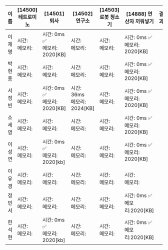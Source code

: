 | 이름 | [14500]	테트로미노|[14501]	퇴사 |[14502]	연구소|[14503]	 로봇 청소기	|[14888]	연산자 끼워넣기|결과|
|------|-------|--------|--------|-------|--------|---|
| 이재명 | 시간: <br> 메모리:|  시간: 0ms ✅ <br> 메모리: 2020[KB]| 시간: <br> 메모리:| 시간: <br> 메모리:| 시간: 0ms ✅ <br> 메모리: 2020[KB]|
| 박현종 | 시간: <br> 메모리:|  시간: <br> 메모리:| 시간: <br> 메모리:| 시간: <br> 메모리:| 시간: 0ms ✅ <br> 메모리: 2020[KB]|
| 서정빈 | 시간: <br> 메모리:|  시간: 0ms ✅ <br> 메모리: 2020[KB]| 시간: 36ms <br> 메모리: 2024[KB]| 시간: <br> 메모리:| 시간: 0ms ✅ <br> 메모리: 2020[KB]|
| 소세영 | 시간: <br> 메모리:|  시간: <br> 메모리:| 시간: <br> 메모리:| 시간: <br> 메모리:| 시간: 0ms ✅ <br> 메모리: 2020[KB]|
| 이성연 | 시간: <br> 메모리:|  시간: 0ms ✅ <br> 메모리: 2020[kb]| 시간: <br> 메모리:| 시간: <br> 메모리:| 시간: 0ms ✅ <br> 메모리: 2020[KB]|
| 이유경 | 시간: <br> 메모리:|  시간: <br> 메모리:| 시간: <br> 메모리:| 시간: <br> 메모리:| 시간: <br> 메모리:|
| 정민서 | 시간: <br> 메모리:|  시간: <br> 메모리:| 시간: <br> 메모리:| 시간: <br> 메모리:| 시간: 0ms ✅<br> 메모리:2020[KB]|
| 한석현 | 시간: <br> 메모리:|  시간: 0ms ✅ <br> 메모리: 2020[kb]| 시간: <br> 메모리:| 시간: <br> 메모리:| 시간: 0ms ✅<br> 메모리:2020[KB]|



